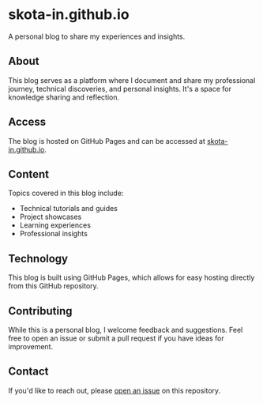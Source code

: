 # skota-in.github.io

A personal blog to share my experiences and insights.

## About

This blog serves as a platform where I document and share my professional journey, technical discoveries, and personal insights. It's a space for knowledge sharing and reflection.

## Access

The blog is hosted on GitHub Pages and can be accessed at [skota-in.github.io](https://skota-in.github.io).

## Content

Topics covered in this blog include:
- Technical tutorials and guides
- Project showcases
- Learning experiences
- Professional insights

## Technology

This blog is built using GitHub Pages, which allows for easy hosting directly from this GitHub repository.

## Contributing

While this is a personal blog, I welcome feedback and suggestions. Feel free to open an issue or submit a pull request if you have ideas for improvement.

## Contact

If you'd like to reach out, please [open an issue](https://github.com/skota-in/skota-in.github.io/issues) on this repository.
